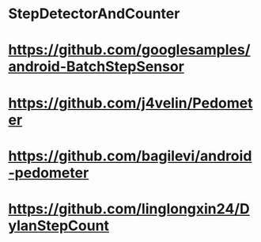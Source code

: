 # StepDetectorAndCounter
# https://github.com/googlesamples/android-BatchStepSensor
# https://github.com/j4velin/Pedometer
# https://github.com/bagilevi/android-pedometer
# https://github.com/linglongxin24/DylanStepCount
